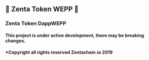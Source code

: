 ## 🤖 Zenta Token WEPP 🤖

### Zenta Token DappWEPP
#### This project is under active development, there may be breaking changes.
#### *Copyright all rights reserved Zentachain.io 2019

